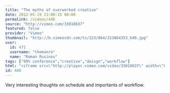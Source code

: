 ```yaml
---
title: "The myths of overworked creative"
date: 2012-05-19 23:00:15 00:00
permalink: /videos/446
source: "http://vimeo.com/33018637"
featured: false
provider: "Vimeo"
thumbnail: "http://b.vimeocdn.com/ts/223/864/223864353_640.jpg"
user:
  id: 471
  username: "themanro"
  name: "Roman Rusinov"
tags: ["99% conference","creative","deisgn","workflow"]
html: "<iframe src=\"http://player.vimeo.com/video/33018637\" width=\"640\" height=\"480\" frameborder=\"0\" webkitallowfullscreen mozallowfullscreen allowfullscreen></iframe>"
id: 446
---
```


Very interesting thoughts on schedule and importants of workflow.